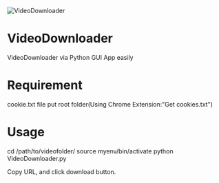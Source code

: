 ![VideoDownloader](https://github.com/user-attachments/assets/43786d9b-b856-4512-bace-2fe973f51ab0)
# VideoDownloader

VideoDownloader via Python GUI App easily

# Requirement
cookie.txt file put root folder(Using Chrome Extension:"Get cookies.txt")

# Usage
cd /path/to/videofolder/
source myenv/bin/activate
python VideoDownloader.py

Copy URL, and click download button.
